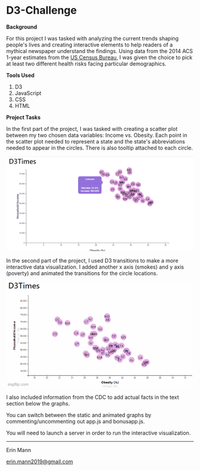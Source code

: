 # D3-Challenge

**Background**

For this project I was tasked with analyzing the current trends shaping people's lives and creating interactive elements to help readers of a mythical newspaper understand the findings. Using data from the 2014 ACS 1-year estimates from the [US Census Bureau](https://data.census.gov/cedsci/), I was given the choice to pick at least two different health risks facing particular demographics.

**Tools Used**

1. D3
2. JavaScript
3. CSS
4. HTML

**Project Tasks**

In the first part of the project, I was tasked with creating a scatter plot between my two chosen data variables: Income vs. Obesity. Each point in the scatter plot needed to represent a state and the state's abbreviations needed to appear in the circles. There is also tooltip attached to each circle. 

![](https://github.com/erinmann12/D3-Challenge/blob/main/D3_data_journalism/images/staticchart_tooltip.png)

In the second part of the project, I used D3 transitions to make a more interactive data visualization. I added another x axis (smokes) and y axis (poverty) and animated the transitions for the circle locations.

![](https://github.com/erinmann12/D3-Challenge/blob/main/D3_data_journalism/images/bonustransition.gif)

I also included information from the CDC to add actual facts in the text section below the graphs.

You can switch between the static and animated graphs by commenting/uncommenting out app.js and bonusapp.js. 

You will need to launch a server in order to run the interactive visualization.

--------------------------------------------------------------------------------------------------------------

Erin Mann

erin.mann2019@gmail.com